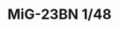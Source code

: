 ---
title: "MiG-23BN 1/48"
price: 8600 
desc: "LIMITED EDITION, MiG-23BN 1/48, razmera: 1/48"
img_path: "/assets/img/11132.jpg"
brand: EDUARD
available: true
special_offer: false
new: false
soon: false
cat: "Plasticne-Makete"
subcat: "PM-EDUARD"
subsubcat: ""
sifra: "11132"
---